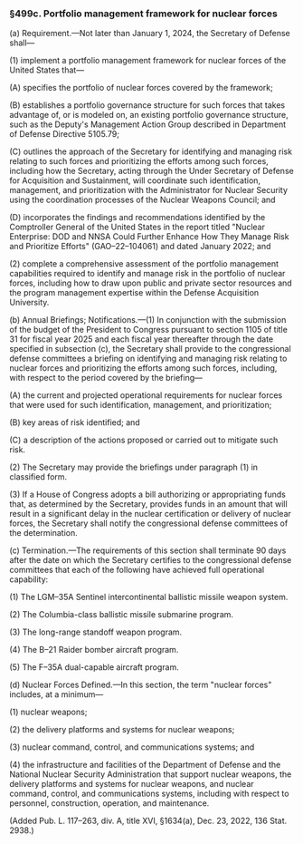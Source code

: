 ### §499c. Portfolio management framework for nuclear forces ###

(a) Requirement.—Not later than January 1, 2024, the Secretary of Defense shall—

(1) implement a portfolio management framework for nuclear forces of the United States that—

(A) specifies the portfolio of nuclear forces covered by the framework;

(B) establishes a portfolio governance structure for such forces that takes advantage of, or is modeled on, an existing portfolio governance structure, such as the Deputy's Management Action Group described in Department of Defense Directive 5105.79;

(C) outlines the approach of the Secretary for identifying and managing risk relating to such forces and prioritizing the efforts among such forces, including how the Secretary, acting through the Under Secretary of Defense for Acquisition and Sustainment, will coordinate such identification, management, and prioritization with the Administrator for Nuclear Security using the coordination processes of the Nuclear Weapons Council; and

(D) incorporates the findings and recommendations identified by the Comptroller General of the United States in the report titled "Nuclear Enterprise: DOD and NNSA Could Further Enhance How They Manage Risk and Prioritize Efforts" (GAO–22–104061) and dated January 2022; and

(2) complete a comprehensive assessment of the portfolio management capabilities required to identify and manage risk in the portfolio of nuclear forces, including how to draw upon public and private sector resources and the program management expertise within the Defense Acquisition University.

(b) Annual Briefings; Notifications.—(1) In conjunction with the submission of the budget of the President to Congress pursuant to section 1105 of title 31 for fiscal year 2025 and each fiscal year thereafter through the date specified in subsection (c), the Secretary shall provide to the congressional defense committees a briefing on identifying and managing risk relating to nuclear forces and prioritizing the efforts among such forces, including, with respect to the period covered by the briefing—

(A) the current and projected operational requirements for nuclear forces that were used for such identification, management, and prioritization;

(B) key areas of risk identified; and

(C) a description of the actions proposed or carried out to mitigate such risk.

(2) The Secretary may provide the briefings under paragraph (1) in classified form.

(3) If a House of Congress adopts a bill authorizing or appropriating funds that, as determined by the Secretary, provides funds in an amount that will result in a significant delay in the nuclear certification or delivery of nuclear forces, the Secretary shall notify the congressional defense committees of the determination.

(c) Termination.—The requirements of this section shall terminate 90 days after the date on which the Secretary certifies to the congressional defense committees that each of the following have achieved full operational capability:

(1) The LGM–35A Sentinel intercontinental ballistic missile weapon system.

(2) The Columbia-class ballistic missile submarine program.

(3) The long-range standoff weapon program.

(4) The B–21 Raider bomber aircraft program.

(5) The F–35A dual-capable aircraft program.

(d) Nuclear Forces Defined.—In this section, the term "nuclear forces" includes, at a minimum—

(1) nuclear weapons;

(2) the delivery platforms and systems for nuclear weapons;

(3) nuclear command, control, and communications systems; and

(4) the infrastructure and facilities of the Department of Defense and the National Nuclear Security Administration that support nuclear weapons, the delivery platforms and systems for nuclear weapons, and nuclear command, control, and communications systems, including with respect to personnel, construction, operation, and maintenance.

(Added Pub. L. 117–263, div. A, title XVI, §1634(a), Dec. 23, 2022, 136 Stat. 2938.)